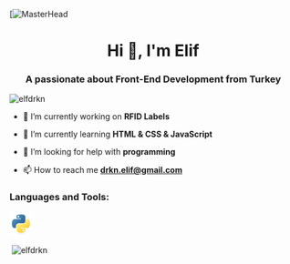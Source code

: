 [![MasterHead](https://www.kodcuherif.com/images/2015/05/Bayandan-Yazilimci-Olur-mu.jpg)
<h1 align="center">Hi 👋, I'm Elif</h1>
<h3 align="center">A passionate about Front-End Development from Turkey</h3>

<p align="left"> <img src="https://komarev.com/ghpvc/?username=elfdrkn&label=Profile%20views&color=0e75b6&style=flat" alt="elfdrkn" /> </p>

- 🔭 I’m currently working on **RFID Labels**

- 🌱 I’m currently learning **HTML & CSS & JavaScript**

- 🤝 I’m looking for help with **programming**

- 📫 How to reach me **drkn.elif@gmail.com**



<h3 align="left">Languages and Tools:</h3>
<p align="left"> <a href="https://www.python.org" target="_blank" rel="noreferrer"> <img src="https://raw.githubusercontent.com/devicons/devicon/master/icons/python/python-original.svg" alt="python" width="40" height="40"/> </a> </p>

<p>&nbsp;<img align="center" src="https://github-readme-stats.vercel.app/api?username=elfdrkn&show_icons=true&locale=en" alt="elfdrkn" /></p>
